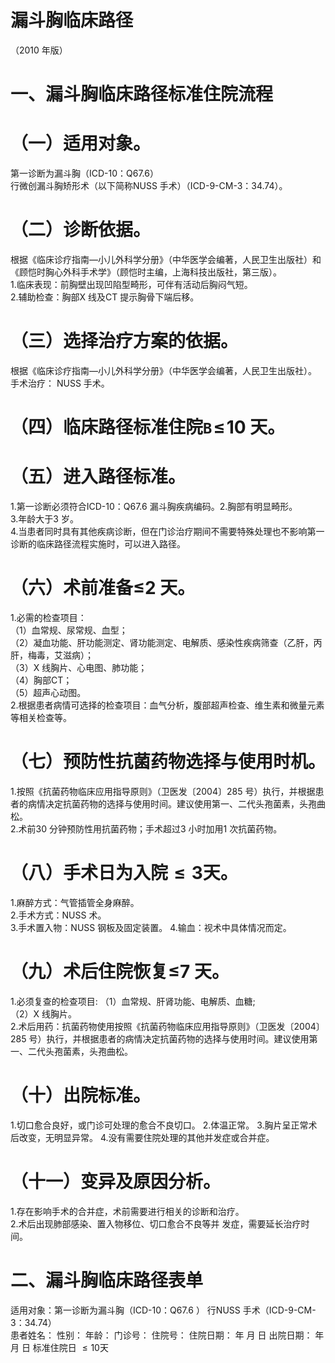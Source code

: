 # 漏斗胸临床路径  
（2010 年版）  
# 一、漏斗胸临床路径标准住院流程  
# （一）适用对象。  
第一诊断为漏斗胸（ICD-10：Q67.6）  
行微创漏斗胸矫形术（以下简称NUSS 手术）（ICD-9-CM-3：34.74）。  
# （二）诊断依据。  
根据《临床诊疗指南—小儿外科学分册》（中华医学会编著，人民卫生出版社）和《顾恺时胸心外科手术学》（顾恺时主编，上海科技出版社，第三版）。  
1.临床表现：前胸壁出现凹陷型畸形，可伴有活动后胸闷气短。  
2.辅助检查：胸部X 线及CT 提示胸骨下端后移。  
# （三）选择治疗方案的依据。  
根据《临床诊疗指南—小儿外科学分册》（中华医学会编著，人民卫生出版社）。  
手术治疗： NUSS 手术。  
# （四）临床路径标准住院$\mathtt{B}\!\leqslant\!10$ 天。  
# （五）进入路径标准。  
1.第一诊断必须符合ICD-10：Q67.6 漏斗胸疾病编码。2.胸部有明显畸形。  
3.年龄大于3 岁。  
4.当患者同时具有其他疾病诊断，但在门诊治疗期间不需要特殊处理也不影响第一诊断的临床路径流程实施时，可以进入路径。  
# （六）术前准备≤2 天。  
1.必需的检查项目：  
（1）血常规、尿常规、血型；  
（2）凝血功能、肝功能测定、肾功能测定、电解质、感染性疾病筛查（乙肝，丙肝，梅毒，艾滋病）；  
（3）X 线胸片、心电图、肺功能；  
（4）胸部CT；  
（5）超声心动图。  
2.根据患者病情可选择的检查项目：血气分析，腹部超声检查、维生素和微量元素等相关检查等。  
# （七）预防性抗菌药物选择与使用时机。  
1.按照《抗菌药物临床应用指导原则》（卫医发〔2004〕285 号）执行，并根据患者的病情决定抗菌药物的选择与使用时间。建议使用第一、二代头孢菌素，头孢曲松。  
2.术前30 分钟预防性用抗菌药物；手术超过3 小时加用1 次抗菌药物。  
# （八）手术日为入院$\leqslant\pmb{3}$天。  
1.麻醉方式：气管插管全身麻醉。  
2.手术方式：NUSS 术。  
3.手术置入物：NUSS 钢板及固定装置。 4.输血：视术中具体情况而定。  
# （九）术后住院恢复≤7 天。  
1.必须复查的检查项目: （1）血常规、肝肾功能、电解质、血糖;  
（2）X 线胸片。  
2.术后用药：抗菌药物使用按照《抗菌药物临床应用指导原则》（卫医发〔2004〕285 号）执行，并根据患者的病情决定抗菌药物的选择与使用时间。建议使用第一、二代头孢菌素，头孢曲松。  
# （十）出院标准。  
1.切口愈合良好，或门诊可处理的愈合不良切口。 2.体温正常。 3.胸片呈正常术后改变，无明显异常。 4.没有需要住院处理的其他并发症或合并症。  
# （十一）变异及原因分析。  
1.存在影响手术的合并症，术前需要进行相关的诊断和治疗。  
2.术后出现肺部感染、置入物移位、切口愈合不良等并 发症，需要延长治疗时间。  
# 二、漏斗胸临床路径表单  
适用对象：第一诊断为漏斗胸（ICD-10：Q67.6 ） 行NUSS 手术（ICD-9-CM-3：34.74）  
患者姓名：   性别：   年龄：    门诊号：  住院号：         住院日期：     年  月  日   出院日期：     年  月  日  标准住院日 ${\leqslant}10$天  
